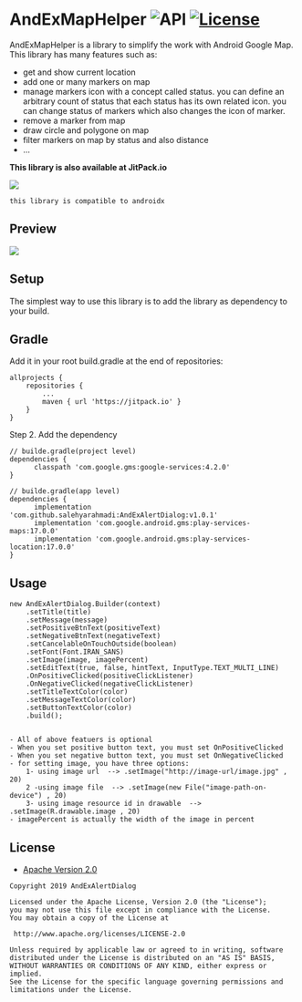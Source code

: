 AndExMapHelper ![API](https://img.shields.io/badge/API-17%2B-brightgreen.svg?style=flat) [![License](https://img.shields.io/badge/License-Apache%202.0-green.svg)](https://opensource.org/licenses/Apache-2.0)
===================

AndExMapHelper is a library to simplify the work with Android Google Map.
This library has many features such as: 
  - get and show current location
  - add one or many markers on map
  - manage markers icon with a concept called status. you can define an arbitrary count of status that each status has its own related icon. you can change status of markers which also changes the icon of marker.
  - remove a marker from map
  - draw circle and polygone on map
  - filter markers on map by status and also distance
  - ...
  



**This library is also available at JitPack.io**

[![](https://jitpack.io/v/salehyarahmadi/AndExMapHelper.svg)](https://jitpack.io/#salehyarahmadi/AndExMapHelper)



`this library is compatible to androidx`

## Preview
![](https://github.com/salehyarahmadi/AndExAlertDialog/blob/master/andex-alert-dialog.gif)

## Setup
The simplest way to use this library is to add the library as dependency to your build.

## Gradle

Add it in your root build.gradle at the end of repositories:

	allprojects {
		repositories {
			...
			maven { url 'https://jitpack.io' }
		}
	}

Step 2. Add the dependency
  
    // builde.gradle(project level)
    dependencies {    
	      classpath 'com.google.gms:google-services:4.2.0'
	}

	// builde.gradle(app level)
    dependencies {    
	      implementation 'com.github.salehyarahmadi:AndExAlertDialog:v1.0.1'
          implementation 'com.google.android.gms:play-services-maps:17.0.0'
          implementation 'com.google.android.gms:play-services-location:17.0.0'
	}
 

## Usage


    new AndExAlertDialog.Builder(context)
        .setTitle(title)
        .setMessage(message)
        .setPositiveBtnText(positiveText)
        .setNegativeBtnText(negativeText)
        .setCancelableOnTouchOutside(boolean)
        .setFont(Font.IRAN_SANS)
        .setImage(image, imagePercent)
        .setEditText(true, false, hintText, InputType.TEXT_MULTI_LINE)
        .OnPositiveClicked(positiveClickListener)
        .OnNegativeClicked(negativeClickListener)
        .setTitleTextColor(color)
        .setMessageTextColor(color)
        .setButtonTextColor(color)
        .build();


    - All of above featuers is optional
    - When you set positive button text, you must set OnPositiveClicked
    - When you set negative button text, you must set OnNegativeClicked
    - for setting image, you have three options:
        1- using image url  --> .setImage("http://image-url/image.jpg" , 20)
        2 -using image file  --> .setImage(new File("image-path-on-device") , 20)
        3- using image resource id in drawable  --> .setImage(R.drawable.image , 20)
    - imagePercent is actually the width of the image in percent


        
 ## License

* [Apache Version 2.0](http://www.apache.org/licenses/LICENSE-2.0.html)

```
Copyright 2019 AndExAlertDialog

Licensed under the Apache License, Version 2.0 (the "License");
you may not use this file except in compliance with the License.
You may obtain a copy of the License at

 http://www.apache.org/licenses/LICENSE-2.0

Unless required by applicable law or agreed to in writing, software
distributed under the License is distributed on an "AS IS" BASIS,
WITHOUT WARRANTIES OR CONDITIONS OF ANY KIND, either express or implied.
See the License for the specific language governing permissions and
limitations under the License.
       
